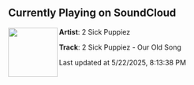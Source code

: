 ## Currently Playing on SoundCloud

[<img align="left" width="100" src="https://i1.sndcdn.com/artworks-zRb3263wyeZOusLG-0pbvPg-t500x500.png">](https://soundcloud.com/2sickpuppiez/2-sick-puppiez-our-old-song)

**Artist**: 2 Sick Puppiez 

**Track**: 2 Sick Puppiez - Our Old Song

Last updated at 5/22/2025, 8:13:38 PM
